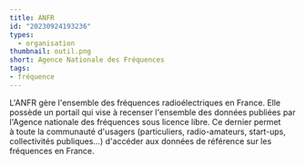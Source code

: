 ```yaml
---
title: ANFR
id: "20230924193236"
types:
  - organisation
thumbnail: outil.png
short: Agence Nationale des Fréquences
tags:
- fréquence
---
```


L'ANFR gère l'ensemble des fréquences radioélectriques en France. Elle possède un portail qui vise à recenser l'ensemble des données publiées par l'Agence nationale des fréquences sous licence libre. Ce dernier permet à toute la communauté d'usagers (particuliers, radio-amateurs, start-ups, collectivités publiques…) d'accéder aux données de référence sur les fréquences en France.